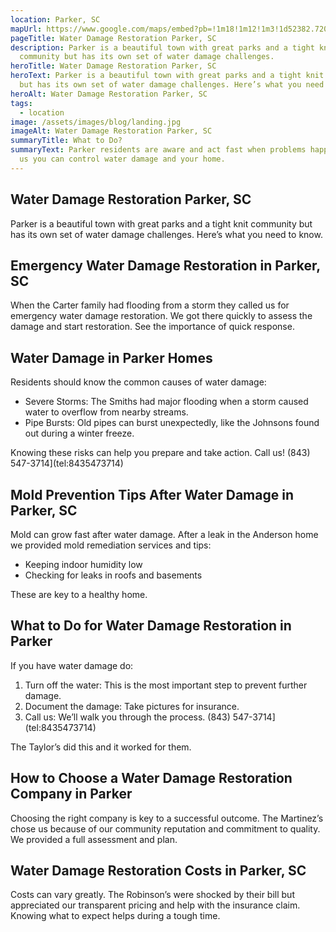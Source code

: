 ```yaml
---
location: Parker, SC
mapUrl: https://www.google.com/maps/embed?pb=!1m18!1m12!1m3!1d52382.720602114474!2d-82.49563252979733!3d34.85823648190288!2m3!1f0!2f0!3f0!3m2!1i1024!2i768!4f13.1!3m3!1m2!1s0x8858311f1d1e5f6b%3A0x687cba9ecd58efc9!2sParker%2C%20SC%2C%20USA!5e0!3m2!1sen!2sph!4v1728740642482!5m2!1sen!2sph
pageTitle: Water Damage Restoration Parker, SC
description: Parker is a beautiful town with great parks and a tight knit
  community but has its own set of water damage challenges.
heroTitle: Water Damage Restoration Parker, SC
heroText: Parker is a beautiful town with great parks and a tight knit community
  but has its own set of water damage challenges. Here’s what you need to know.
heroAlt: Water Damage Restoration Parker, SC
tags:
  - location
image: /assets/images/blog/landing.jpg
imageAlt: Water Damage Restoration Parker, SC
summaryTitle: What to Do?
summaryText: Parker residents are aware and act fast when problems happen. With
  us you can control water damage and your home.
---
```

## Water Damage Restoration Parker, SC

Parker is a beautiful town with great parks and a tight knit community but has its own set of water damage challenges. Here’s what you need to know.

## Emergency Water Damage Restoration in Parker, SC

When the Carter family had flooding from a storm they called us for emergency water damage restoration. We got there quickly to assess the damage and start restoration. See the importance of quick response.

## Water Damage in Parker Homes

Residents should know the common causes of water damage:

* Severe Storms: The Smiths had major flooding when a storm caused water to overflow from nearby streams.
* Pipe Bursts: Old pipes can burst unexpectedly, like the Johnsons found out during a winter freeze.

Knowing these risks can help you prepare and take action. Call us! (843) 547-3714](tel:8435473714)

## Mold Prevention Tips After Water Damage in Parker, SC

Mold can grow fast after water damage. After a leak in the Anderson home we provided mold remediation services and tips:

* Keeping indoor humidity low
* Checking for leaks in roofs and basements

These are key to a healthy home.

## What to Do for Water Damage Restoration in Parker

If you have water damage do:

1. Turn off the water: This is the most important step to prevent further damage.
2. Document the damage: Take pictures for insurance.
3. Call us: We’ll walk you through the process. (843) 547-3714](tel:8435473714)

The Taylor’s did this and it worked for them.

## How to Choose a Water Damage Restoration Company in Parker

Choosing the right company is key to a successful outcome. The Martinez’s chose us because of our community reputation and commitment to quality. We provided a full assessment and plan.

## Water Damage Restoration Costs in Parker, SC

Costs can vary greatly. The Robinson’s were shocked by their bill but appreciated our transparent pricing and help with the insurance claim. Knowing what to expect helps during a tough time.
